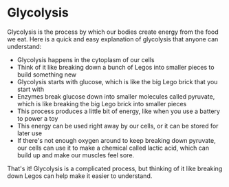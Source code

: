 # Glycolysis

Glycolysis is the process by which our bodies create energy from the food we eat. Here is a quick and easy explanation of glycolysis that anyone can understand:

- Glycolysis happens in the cytoplasm of our cells
- Think of it like breaking down a bunch of Legos into smaller pieces to build something new
- Glycolysis starts with glucose, which is like the big Lego brick that you start with
- Enzymes break glucose down into smaller molecules called pyruvate, which is like breaking the big Lego brick into smaller pieces
- This process produces a little bit of energy, like when you use a battery to power a toy
- This energy can be used right away by our cells, or it can be stored for later use
- If there's not enough oxygen around to keep breaking down pyruvate, our cells can use it to make a chemical called lactic acid, which can build up and make our muscles feel sore.

That's it! Glycolysis is a complicated process, but thinking of it like breaking down Legos can help make it easier to understand.
